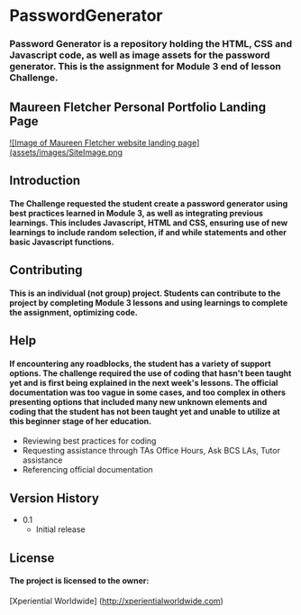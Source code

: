 # PasswordGenerator

### Password Generator is a repository holding the HTML, CSS and Javascript code, as well as image assets for the password generator.  This is the assignment for Module 3 end of lesson Challenge.  

## Maureen Fletcher Personal Portfolio Landing Page
[![Image of Maureen Fletcher website landing page](assets/images/SiteImage.png](https://mofletch.github.io/PasswordGen/ "Password Generator")

## Introduction
#### The Challenge requested the student create a password generator using best practices learned in Module 3, as well as integrating previous learnings.  This includes Javascript, HTML and CSS, ensuring use of new learnings to include random selection, if and while statements and other basic Javascript functions.

## Contributing
#### This is an individual (not group) project.  Students can contribute to the project by completing Module 3 lessons and using learnings to complete the assignment, optimizing code.

## Help
#### If encountering any roadblocks, the student has a variety of support options.  The challenge required the use of coding that hasn't been taught yet and is first being explained in the next week's lessons. The official documentation was too vague in some cases, and too complex in others presenting options that included many new unknown elements and coding that the student has not been taught yet and unable to utilize at this beginner stage of her education.
  * Reviewing best practices for coding
  * Requesting assistance through TAs Office Hours, Ask BCS LAs, Tutor assistance
  * Referencing official documentation

## Version History
  * 0.1
    * Initial release

## License
#### The project is licensed to the owner:
[Xperiential Worldwide] (http://xperientialworldwide.com)


